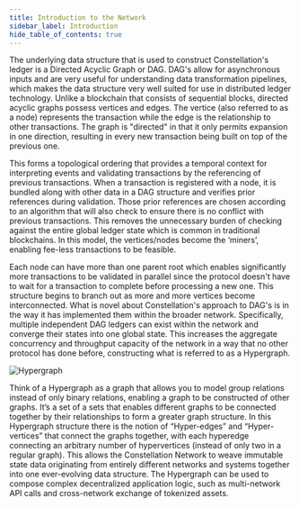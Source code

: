 ```yaml
---
title: Introduction to the Network
sidebar_label: Introduction
hide_table_of_contents: true
---
```

<intro-end />

The underlying data structure that is used to construct Constellation's ledger is a Directed Acyclic Graph or DAG. DAG's allow for asynchronous inputs and are very useful for understanding data transformation pipelines, which makes the data structure very well suited for use in distributed ledger technology. Unlike a blockchain that consists of sequential blocks, directed acyclic graphs possess vertices and edges. The vertice (also referred to as a node) represents the transaction while the edge is the relationship to other transactions. The graph is "directed" in that it only permits expansion in one direction, resulting in every new transaction being built on top of the previous one.

This forms a topological ordering that provides a temporal context for interpreting events and validating transactions by the referencing of previous transactions. When a transaction is registered with a node, it is bundled along with other data in a DAG structure and verifies prior references during validation. Those prior references are chosen according to an algorithm that will also check to ensure there is no conflict with previous transactions. This removes the unnecessary burden of checking against the entire global ledger state which is common in traditional blockchains. In this model, the vertices/nodes become the ‘miners’, enabling fee-less transactions to be feasible.

Each node can have more than one parent root which enables significantly more transactions to be validated in parallel since the protocol doesn't have to wait for a transaction to complete before processing a new one. This structure begins to branch out as more and more vertices become interconnected. What is novel about Constellation's approach to DAG's is in the way it has implemented them within the broader network. Specifically, multiple independent DAG ledgers can exist within the network and converge their states into one global state. This increases the aggregate concurrency and throughput capacity of the network in a way that no other protocol has done before, constructing what is referred to as a Hypergraph.

![Hypergraph](/img/coreconcepts/graphvshypergraph.jpeg)

Think of a Hypergraph as a graph that allows you to model group relations instead of only binary relations, enabling a graph to be constructed of other graphs. It’s a set of a sets that enables different graphs to be connected together by their relationships to form a greater graph structure. In this Hypergraph structure there is the notion of “Hyper-edges” and “Hyper-vertices” that connect the graphs together, with each hyperedge connecting an arbitrary number of hypervertices (instead of only two in a regular graph). This allows the Constellation Network to weave immutable state data originating from entirely different networks and systems together into one ever-evolving data structure. The Hypergraph can be used to compose complex decentralized application logic, such as multi-network API calls and cross-network exchange of tokenized assets.
